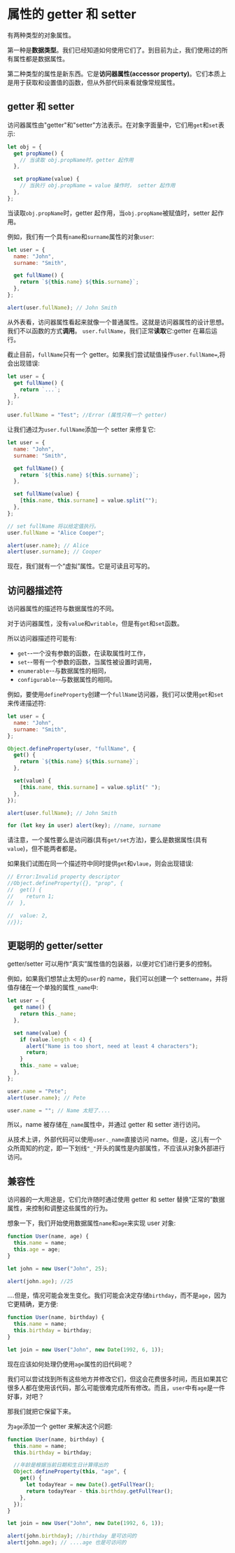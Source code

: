 # 属性的 getter 和 setter

有两种类型的对象属性。

第一种是**数据类型**。我们已经知道如何使用它们了。到目前为止，我们使用过的所有属性都是数据属性。

第二种类型的属性是新东西。它是**访问器属性(accessor property)**。它们本质上是用于获取和设置值的函数，但从外部代码来看就像常规属性。

## getter 和 setter

访问器属性由"getter"和"setter"方法表示。在对象字面量中，它们用`get`和`set`表示:

```js
let obj = {
  get propName() {
    // 当读取 obj.propName时，getter 起作用
  },

  set propName(value) {
    // 当执行 obj.propName = value 操作时， setter 起作用
  },
};
```

当读取`obj.propName`时，getter 起作用，当`obj.propName`被赋值时，setter 起作用。

例如，我们有一个具有`name`和`surname`属性的对象`user`:

```js
let user = {
  name: "John",
  surname: "Smith",

  get fullName() {
    return `${this.name} ${this.surname}`;
  },
};

alert(user.fullName); // John Smith
```

从外表看，访问器属性看起来就像一个普通属性。这就是访问器属性的设计思想。我们不以函数的方式**调用**。
`user.fullName`，我们正常**读取**它:getter 在幕后运行。

截止目前，`fullName`只有一个 getter。如果我们尝试赋值操作`user.fullName=`,将会出现错误:

```js
let user = {
  get fullName() {
    return `...`;
  },
};

user.fullName = "Test"; //Error (属性只有一个 getter)
```

让我们通过为`user.fullName`添加一个 setter 来修复它:

```js
let user = {
  name: "John",
  surname: "Smith",

  get fullName() {
    return `${this.name} ${this.surname}`;
  },

  set fullName(value) {
    [this.name, this.surname] = value.split("");
  },
};

// set fullName 将以给定值执行。
user.fullName = "Alice Cooper";

alert(user.name); // Alice
alert(user.surname); // Cooper
```

现在，我们就有一个“虚拟”属性。它是可读且可写的。

## 访问器描述符

访问器属性的描述符与数据属性的不同。

对于访问器属性，没有`value`和`writable`，但是有`get`和`set`函数。

所以访问器描述符可能有:

- `get`--一个没有参数的函数，在读取属性时工作，
- `set`--带有一个参数的函数，当属性被设置时调用，
- `enumerable`--与数据属性的相同，
- `configurable`--与数据属性的相同。

例如，要使用`defineProperty`创建一个`fullName`访问器，我们可以使用`get`和`set`来传递描述符:

```js
let user = {
  name: "John",
  surname: "Smith",
};

Object.defineProperty(user, "fullName", {
  get() {
    return `${this.name} ${this.surname}`;
  },

  set(value) {
    [this.name, this.surname] = value.split(" ");
  },
});

alert(user.fullName); // John Smith

for (let key in user) alert(key); //name, surname
```

请注意，一个属性要么是访问器(具有`get/set`方法)，要么是数据属性(具有`value`)，但不能两者都是。

如果我们试图在同一个描述符中同时提供`get`和`vlaue`，则会出现错误:

```js
// Error:Invalid property descriptor
//Object.defineProperty({}, "prop", {
//  get() {
//    return 1;
//  },

//  value: 2,
//});
```

## 更聪明的 getter/setter

getter/setter 可以用作“真实”属性值的包装器，以便对它们进行更多的控制。

例如，如果我们想禁止太短的`user`的 name，我们可以创建一个 setter`name`，并将值存储在一个单独的属性`_name`中:

```js
let user = {
  get name() {
    return this._name;
  },

  set name(value) {
    if (value.length < 4) {
      alert("Name is too short, need at least 4 characters");
      return;
    }
    this._name = value;
  },
};

user.name = "Pete";
alert(user.name); // Pete

user.name = ""; // Name 太短了....
```

所以，name 被存储在`_name`属性中，并通过 getter 和 setter 进行访问。

从技术上讲，外部代码可以使用`user._name`直接访问 name。但是，这儿有一个众所周知的约定，即一下划线`"_"`开头的属性是内部属性，不应该从对象外部进行访问。

## 兼容性

访问器的一大用途是，它们允许随时通过使用 getter 和 setter 替换“正常的”数据属性，来控制和调整这些属性的行为。

想象一下，我们开始使用数据属性`name`和`age`来实现 user 对象:

```js
function User(name, age) {
  this.name = name;
  this.age = age;
}

let john = new User("John", 25);

alert(john.age); //25
```

....但是，情况可能会发生变化。我们可能会决定存储`birthday`，而不是`age`，因为它更精确，更方便:

```js
function User(name, birthday) {
  this.name = name;
  this.birthday = birthday;
}

let join = new User("John", new Date(1992, 6, 1));
```

现在应该如何处理仍使用`age`属性的旧代码呢？

我们可以尝试找到所有这些地方并修改它们，但这会花费很多时间，而且如果其它很多人都在使用该代码，那么可能很难完成所有修改。而且，`user`中有`age`是一件好事，对吧？

那我们就把它保留下来。

为`age`添加一个 getter 来解决这个问题:

```js
function User(name, birthday) {
  this.name = name;
  this.birthday = birthday;

  //年龄是根据当前日期和生日计算得出的
  Object.defineProperty(this, "age", {
    get() {
      let todayYear = new Date().getFullYear();
      return todayYear - this.birthday.getFullYear();
    },
  });
}

let join = new User("John", new Date(1992, 6, 1));

alert(john.birthday); //birthday 是可访问的
alert(john.age); // ....age 也是可访问的
```
